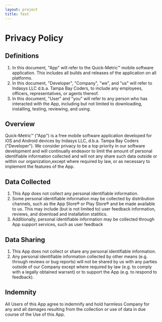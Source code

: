 ```yaml
---
layout: project
title: Test
---
```


# Privacy Policy

## Definitions

1. In this document, "App" will refer to the Quick-Metric&trade; mobile software application. This includes all builds and releases of the application on all platforms.
2. In this document, "Developer", "Company", "we", and "us" will refer to Indasys LLC d.b.a. Tampa Bay Coders, to include any employees, officers, representatives, or agents thereof.
3. In this document, "User" and "you" will refer to any person who has interacted with the App, including but not limited to downloading, installing, testing, reviewing, and using.

## Overview

Quick-Metric&trade; ("App") is a free mobile software application developed for iOS and Android devices by Indasys LLC, d.b.a. Tampa Bay Coders ("Developer"). We consider privacy to be a top priority in our software development and will continually endeavor to limit the amount of personal identifiable information collected and will not any share such data outside or within our organization,except where required by law, or as necessary to implement the features of the App.

## Data Collected

1. This App does not collect any personal identifiable information.
2. Some personal identifiable information may be collected by distribution channels, such as the App Store&reg; or Play Store&reg; and be made available to us. This may include (but is not limited to) user feedback information, reviews, and download and installation statitics.
3. Additionally, personal identifiable information may be collected through App support services, such as user feedback

## Data Sharing

1. This App does not collect or share any personal identifiable information.
2. Any personal identifiable information collected by other means (e.g. through reviews or bug reports) will not be shared by us with any parties outside of our Company except where required by law (e.g. to comply with a legally obtained warrant) or to support the App (e.g. to respond to feedback).

## Indemnity

All Users of this App agree to indemnify and hold harmless Company for any and all damages resulting from the collection or use of data in due course of the Use of this App.
